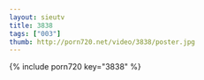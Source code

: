 ```yaml
--- 
layout: sieutv
title: 3838
tags: ["003"]
thumb: http://porn720.net/video/3838/poster.jpg
---
```

{% include porn720 key="3838" %} 
